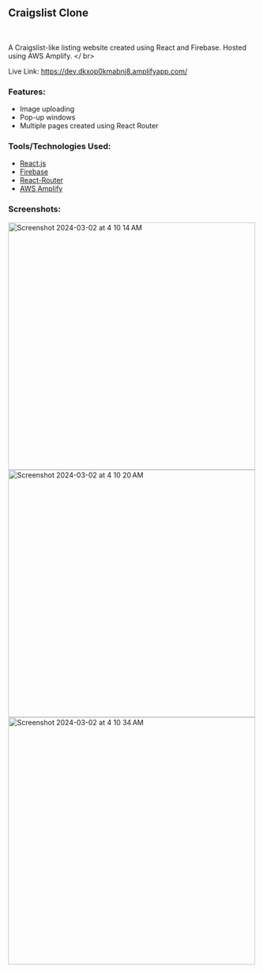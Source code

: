 <h2>Craigslist Clone</h2></br>

A Craigslist-like listing website created using React and Firebase. Hosted using AWS Amplify. </ br>

Live Link: https://dev.dkxop0kmabnj8.amplifyapp.com/

### Features: <br/>
<ul>
  <li>Image uploading</li>
  <li>Pop-up windows</li>
  <li>Multiple pages created using React Router</li>
</ul>

### Tools/Technologies Used: <br/>
<ul>
  <li><a href="https://react.dev/">React.js</a></li>
  <li><a href="https://firebase.google.com/">Firebase</a></li>
  <li><a href="https://reactrouter.com/en/main">React-Router</a></li>
  <li><a href="https://aws.amazon.com/amplify/?gclid=CjwKCAiAuYuvBhApEiwAzq_YiTlf-igHvPZCZCeH2ZJGWXeH1NJf8Hol5MVy4Q8nsUt6ormJZV0W5xoCZR0QAvD_BwE&trk=9eb02e4d-80e0-4f27-a621-b90b3c870bf3&sc_channel=ps&ef_id=CjwKCAiAuYuvBhApEiwAzq_YiTlf-igHvPZCZCeH2ZJGWXeH1NJf8Hol5MVy4Q8nsUt6ormJZV0W5xoCZR0QAvD_BwE:G:s&s_kwcid=AL!4422!3!651751060764!e!!g!!aws%20amplify!19852662236!145019201417">AWS Amplify</a></li>
</ul>

### Screenshots: <br/>

<img width="500" alt="Screenshot 2024-03-02 at 4 10 14 AM" src="https://github.com/ThomasQi3141/Project-TQZXKQ/assets/131242218/b6583e35-dfeb-44c4-b15c-2d025a02d67d">
<img width="500" alt="Screenshot 2024-03-02 at 4 10 20 AM" src="https://github.com/ThomasQi3141/Project-TQZXKQ/assets/131242218/dae205a9-4a8c-4073-a68e-ec344f038212">
<img width="500" alt="Screenshot 2024-03-02 at 4 10 34 AM" src="https://github.com/ThomasQi3141/Project-TQZXKQ/assets/131242218/217b1246-7da4-453d-b5c3-6af33c3c1a75">
